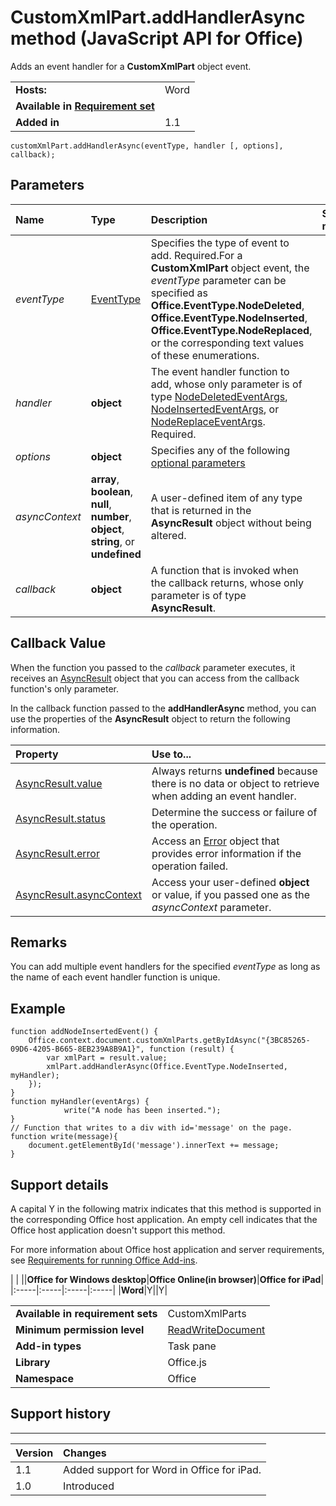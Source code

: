 
# CustomXmlPart.addHandlerAsync method (JavaScript API for Office)
Adds an event handler for a  **CustomXmlPart** object event.

|||
|:-----|:-----|
|**Hosts:**|Word|
|**Available in [Requirement set](http://msdn.microsoft.com/library/6b6702f2-b0a5-46ab-a356-8dda897ca8ae%28Office.15%29.aspx)**||
|**Added in**|1.1|

```
customXmlPart.addHandlerAsync(eventType, handler [, options], callback);
```


## Parameters



|**Name**|**Type**|**Description**|**Support notes**|
|:-----|:-----|:-----|:-----|
| _eventType_|[EventType](../../reference/shared/eventtype-enumeration.md)| Specifies the type of event to add. Required.For a  **CustomXmlPart** object event, the _eventType_ parameter can be specified as **Office.EventType.NodeDeleted**,  **Office.EventType.NodeInserted**,  **Office.EventType.NodeReplaced**, or the corresponding text values of these enumerations.||
| _handler_|**object**|The event handler function to add, whose only parameter is of type [NodeDeletedEventArgs](../../reference/shared/customxmlpart.nodedeletedeventargs.md), [NodeInsertedEventArgs](../../reference/shared/customxmlpart.nodeinsertedeventargs.md), or [NodeReplaceEventArgs](../../reference/shared/customxmlpart.nodereplacedeventargs.md). Required.||
| _options_|**object**|Specifies any of the following [optional parameters](http://msdn.microsoft.com/library/7fe6bb42-3178-4d96-85f5-af5caea7b950%28Office.15%29.aspx#AsyncProgramming_OptionalParameters)||
| _asyncContext_|**array**,  **boolean**,  **null**,  **number**,  **object**, **string**, or  **undefined**|A user-defined item of any type that is returned in the  **AsyncResult** object without being altered.||
| _callback_|**object**|A function that is invoked when the callback returns, whose only parameter is of type  **AsyncResult**.||

## Callback Value

When the function you passed to the  _callback_ parameter executes, it receives an [AsyncResult](../../reference/shared/asyncresult.md) object that you can access from the callback function's only parameter.

In the callback function passed to the  **addHandlerAsync** method, you can use the properties of the **AsyncResult** object to return the following information.



|**Property**|**Use to...**|
|:-----|:-----|
|[AsyncResult.value](../../reference/shared/asyncresult.value.md)|Always returns  **undefined** because there is no data or object to retrieve when adding an event handler.|
|[AsyncResult.status](../../reference/shared/asyncresult.status.md)|Determine the success or failure of the operation.|
|[AsyncResult.error](../../reference/shared/asyncresult.error.md)|Access an [Error](../../reference/shared/error.md) object that provides error information if the operation failed.|
|[AsyncResult.asyncContext](../../reference/shared/asyncresult.asynccontext.md)|Access your user-defined  **object** or value, if you passed one as the _asyncContext_ parameter.|

## Remarks

You can add multiple event handlers for the specified  _eventType_ as long as the name of each event handler function is unique.


## Example




```
function addNodeInsertedEvent() {
    Office.context.document.customXmlParts.getByIdAsync("{3BC85265-09D6-4205-B665-8EB239A8B9A1}", function (result) {
        var xmlPart = result.value;
        xmlPart.addHandlerAsync(Office.EventType.NodeInserted, myHandler);
    });
}
function myHandler(eventArgs) {
            write("A node has been inserted.");
}
// Function that writes to a div with id='message' on the page.
function write(message){
    document.getElementById('message').innerText += message; 
}
```




## Support details


A capital Y in the following matrix indicates that this method is supported in the corresponding Office host application. An empty cell indicates that the Office host application doesn't support this method.

For more information about Office host application and server requirements, see [Requirements for running Office Add-ins](http://msdn.microsoft.com/library/67340567-bb9a-498c-96d3-3f52f28c16bc%28Office.15%29.aspx).


|
|
||**Office for Windows desktop**|**Office Online(in browser)**|**Office for iPad**|
|:-----|:-----|:-----|:-----|
|**Word**|Y||Y|

|||
|:-----|:-----|
|**Available in requirement sets**|CustomXmlParts|
|**Minimum permission level**|[ReadWriteDocument](http://msdn.microsoft.com/library/da2efadc-4ebf-45fe-be39-397ac1eb1dbd%28Office.15%29.aspx)|
|**Add-in types**|Task pane|
|**Library**|Office.js|
|**Namespace**|Office|

## Support history



****


|**Version**|**Changes**|
|:-----|:-----|
|1.1|Added support for Word in Office for iPad.|
|1.0|Introduced|
